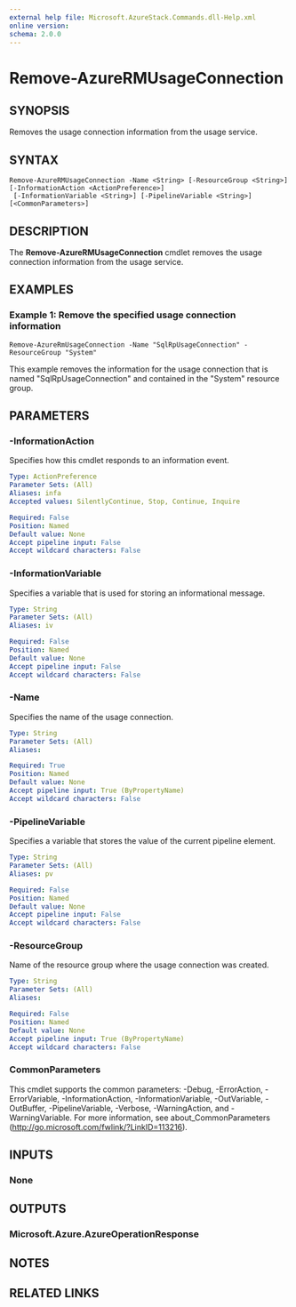 ```yaml
---
external help file: Microsoft.AzureStack.Commands.dll-Help.xml
online version:
schema: 2.0.0
---
```


# Remove-AzureRMUsageConnection

## SYNOPSIS
Removes the usage connection information from the usage service.

## SYNTAX

```
Remove-AzureRMUsageConnection -Name <String> [-ResourceGroup <String>] [-InformationAction <ActionPreference>]
 [-InformationVariable <String>] [-PipelineVariable <String>] [<CommonParameters>]
```

## DESCRIPTION
The **Remove-AzureRMUsageConnection** cmdlet removes the usage connection information from the usage service.

## EXAMPLES

### Example 1: Remove the specified usage connection information
```
Remove-AzureRmUsageConnection -Name "SqlRpUsageConnection" -ResourceGroup "System"
```

This example removes the information for the usage connection that is named "SqlRpUsageConnection" and contained in the "System" resource group.

## PARAMETERS

### -InformationAction
Specifies how this cmdlet responds to an information event.

```yaml
Type: ActionPreference
Parameter Sets: (All)
Aliases: infa
Accepted values: SilentlyContinue, Stop, Continue, Inquire

Required: False
Position: Named
Default value: None
Accept pipeline input: False
Accept wildcard characters: False
```

### -InformationVariable
Specifies a variable that is used for storing an informational message.

```yaml
Type: String
Parameter Sets: (All)
Aliases: iv

Required: False
Position: Named
Default value: None
Accept pipeline input: False
Accept wildcard characters: False
```

### -Name
Specifies the name of the usage connection.

```yaml
Type: String
Parameter Sets: (All)
Aliases:

Required: True
Position: Named
Default value: None
Accept pipeline input: True (ByPropertyName)
Accept wildcard characters: False
```

### -PipelineVariable
Specifies a variable that stores the value of the current pipeline element.

```yaml
Type: String
Parameter Sets: (All)
Aliases: pv

Required: False
Position: Named
Default value: None
Accept pipeline input: False
Accept wildcard characters: False
```

### -ResourceGroup
Name of the resource group where the usage connection was created.

```yaml
Type: String
Parameter Sets: (All)
Aliases:

Required: False
Position: Named
Default value: None
Accept pipeline input: True (ByPropertyName)
Accept wildcard characters: False
```

### CommonParameters
This cmdlet supports the common parameters: -Debug, -ErrorAction, -ErrorVariable, -InformationAction, -InformationVariable, -OutVariable, -OutBuffer, -PipelineVariable, -Verbose, -WarningAction, and -WarningVariable. For more information, see about_CommonParameters (http://go.microsoft.com/fwlink/?LinkID=113216).

## INPUTS

### None

## OUTPUTS

### Microsoft.Azure.AzureOperationResponse

## NOTES

## RELATED LINKS
